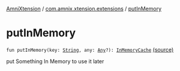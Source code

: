 [AmniXtension](../index.md) / [com.amnix.xtension.extensions](index.md) / [putInMemory](./put-in-memory.md)

# putInMemory

`fun putInMemory(key: `[`String`](https://kotlinlang.org/api/latest/jvm/stdlib/kotlin/-string/index.html)`, any: `[`Any`](https://kotlinlang.org/api/latest/jvm/stdlib/kotlin/-any/index.html)`?): `[`InMemoryCache`](../com.amnix.xtension.extras/-in-memory-cache/index.md) [(source)](https://github.com/AmniX/AmniXTension/tree/master/AmniXtension/src/main/java/com/amnix/xtension/extensions/GlobalExtensions.kt#L55)

put Something In Memory to use it later

